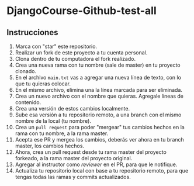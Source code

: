 # DjangoCourse-Github-test-all

## Instrucciones

1. Marca con "star" este repositorio.
2. Realizar un fork de este proyecto a tu cuenta personal.
3. Clona dentro de tu computadora el fork realizado.
4. Crea una nueva rama con tu nombre (sale de master) en tu proyecto clonado.
5. En el archivo `main.txt` vas a agregar una nueva línea de texto, con lo que tu quieras colocar.
6. En el mismo archivo, elimina una la línea marcada para ser eliminada.
7. Crea un nuevo archivo con el nombre que quieras. Agregale líneas de contenido.
8. Crea una versión de estos cambios localmente.
9. Sube esa versión a tu repositorio remoto, a una branch con el mismo nombre de la local (tu nombre).
10. Crea un `pull request` para poder "mergear" tus cambios hechos en la rama con tu nombre, a la rama master.
11. Acepta ese PR y mergea los cambios, deberás ver ahora en tu branch master, los cambios hechos.
12. Ahora, crea un pull request desde tu rama master del proyecto forkeado, a la rama master del proyecto original.
13. Agregar al instructor como *reviewer* en el PR, para que le notifique.
14. Actualiza tu repositorio local con base a tu repositorio remoto, para que tengas todas las ramas y commits actualizados.

